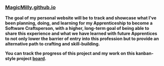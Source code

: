 ### [MagicMilly.github.io](https://magicmilly.github.io/)

**The goal of my personal website will be to track and showcase what I've been planning, doing, and learning for my Apprenticeship to become a Software Craftsperson, with a higher, long-term goal of being able to share this experience and what we have learned with future Apprentices to not only lower the barrier of entry into this profession but to provide an alternative path to crafting and skill-building.** 

**You can track the progress of this project and my work on this kanban-style project [board](https://github.com/users/MagicMilly/projects/1).**
